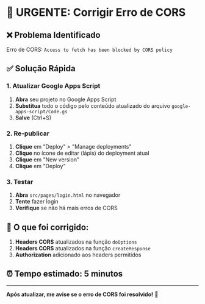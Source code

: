 # 🚨 URGENTE: Corrigir Erro de CORS

## ❌ **Problema Identificado**
Erro de CORS: `Access to fetch has been blocked by CORS policy`

## ✅ **Solução Rápida**

### **1. Atualizar Google Apps Script**

1. **Abra** seu projeto no Google Apps Script
2. **Substitua** todo o código pelo conteúdo atualizado do arquivo `google-apps-script/Code.gs`
3. **Salve** (Ctrl+S)

### **2. Re-publicar**

1. **Clique** em "Deploy" > "Manage deployments"
2. **Clique** no ícone de editar (lápis) do deployment atual
3. **Clique** em "New version"
4. **Clique** em "Deploy"

### **3. Testar**

1. **Abra** `src/pages/login.html` no navegador
2. **Tente** fazer login
3. **Verifique** se não há mais erros de CORS

## 🔧 **O que foi corrigido:**

1. **Headers CORS** atualizados na função `doOptions`
2. **Headers CORS** atualizados na função `createResponse`
3. **Authorization** adicionado aos headers permitidos

## ⏰ **Tempo estimado: 5 minutos**

---

**Após atualizar, me avise se o erro de CORS foi resolvido!** 🚀 